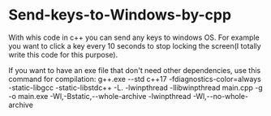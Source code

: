 # Send-keys-to-Windows-by-cpp

With whis code in c++ you can send any keys to windows OS. For example you want to click a key every 10 seconds to stop locking the screen(I totally write this code for this purpose).

If you want to have an exe file that don't need other dependencies, use this command for compilation: g++.exe --std c++17 -fdiagnostics-color=always -static-libgcc -static-libstdc++ -L. -lwinpthread -llibwinpthread  main.cpp -g -o main.exe -Wl,-Bstatic,--whole-archive -lwinpthread -Wl,--no-whole-archive

